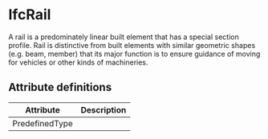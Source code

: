 IfcRail
=======
A rail is a predominately linear built element that has a special section
profile. Rail is distinctive from built elements with similar geometric shapes
(e.g. beam, member) that its major function is to ensure guidance of moving
for vehicles or other kinds of machineries.  
  


Attribute definitions
---------------------
| Attribute      | Description   |
|----------------|---------------|
| PredefinedType |               |

